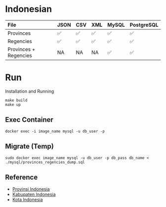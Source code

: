 # Indonesian 

File | JSON | CSV | XML | MySQL | PostgreSQL
:------ |:----- |:----- |:----- |:----- | :-----| 
Provinces| :white_check_mark: | :white_check_mark: | :white_check_mark: | :white_check_mark: | :white_check_mark:
Regencies| :white_check_mark: | :white_check_mark: | :white_check_mark: | :white_check_mark: | :white_check_mark: | 
Provinces + Regencies| NA | NA | NA | :white_check_mark: | :white_check_mark:

# Run 
Installation and Running 
```
make build
make up
```

## Exec Container
```
docker exec -i image_name mysql -u db_user -p
```

## Migrate (Temp)
```
sudo docker exec image_name mysql -u db_user -p db_pass db_name < ./mysql/provinces_regencies_dump.sql
```

## Reference 
- [Provinsi Indonesia](https://www.detik.com/edu/detikpedia/d-6693208/berapa-jumlah-provinsi-di-indonesia-ini-data-terbaru-di-2023#:~:text=ini%20yuk%20detikers.-,Jumlah%20Provinsi%20di%20Indonesia%20per%202023,dan%20Provinsi%20Papua%20Barat%20Daya.)
- [Kabupaten Indonesia](https://id.wikipedia.org/wiki/Daftar_kabupaten_di_Indonesia)
- [Kota Indonesia](https://id.wikipedia.org/wiki/Daftar_kota_di_Indonesia_menurut_provinsi)